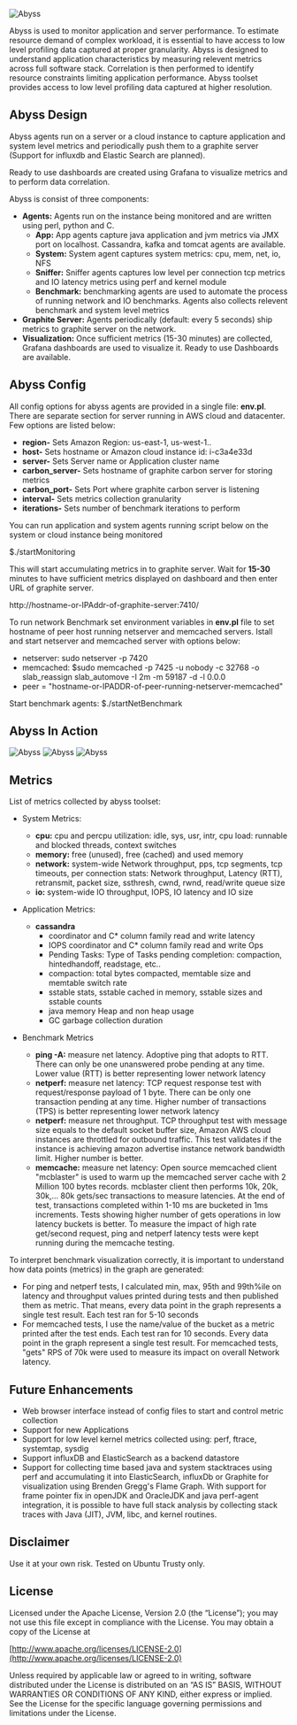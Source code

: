 ![Abyss](abyss.jpg)

Abyss is used to monitor application and server performance. To estimate resource demand of complex workload, it is essential to have access to low level profiling data captured at proper granularity. Abyss is designed to understand application characteristics by measuring relevent metrics across full software stack. Correlation is then performed to identify resource constraints limiting application performance. Abyss toolset provides access to low level profiling data captured at higher resolution. 
## Abyss Design

Abyss agents run on a server or a cloud instance to capture application and system level metrics and periodically push them to a graphite server (Support for influxdb and Elastic Search are planned).

Ready to use dashboards are created using Grafana to visualize metrics and to perform data correlation.

Abyss is consist of three components:

- **Agents:** Agents run on the instance being monitored and are written using perl, python and C.
  - **App:** App agents capture java application and jvm metrics via JMX port on localhost. Cassandra, kafka and tomcat agents are available. 
  - **System:** System agent captures system metrics: cpu, mem, net, io, NFS
  - **Sniffer:** Sniffer agents captures low level per connection tcp metrics and IO latency metrics using perf and kernel module
  - **Benchmark:** benchmarking agents are used to automate the process of running  network and IO benchmarks. Agents also collects relevent benchmark and system level metrics  
- **Graphite Server:** Agents periodically (default: every 5 seconds) ship metrics to graphite server on the network. 
- **Visualization:** Once sufficient metrics (15-30 minutes) are collected, Grafana dashboards are used to visualize it. Ready to use Dashboards are available. 

## Abyss Config 
All config options for abyss agents are provided in a single file: **env.pl**. There are separate section for server running in AWS cloud and datacenter. Few options are listed below: 

 - **region-**           Sets Amazon Region: us-east-1, us-west-1..
 - **host-**             Sets hostname or Amazon cloud instance id: i-c3a4e33d
 - **server-**           Sets Server name or Application cluster name
 - **carbon_server-**    Sets hostname of graphite carbon server for storing metrics
 - **carbon_port-**      Sets Port where graphite carbon server is listening
 - **interval-**         Sets metrics collection granularity
 - **iterations-**	 Sets number of benchmark iterations to perform

You can run application and system agents running script below on the system or cloud instance being monitored

$./startMonitoring

This will start accumulating metrics in to graphite server. Wait for **15-30** minutes to have sufficient metrics displayed on dashboard and then enter URL of graphite server. 

http://hostname-or-IPAddr-of-graphite-server:7410/


To run network Benchmark set environment variables in **env.pl** file to set hostname of peer host running netserver and memcached servers. Istall and start netserver and memcached server with options below:
- netserver: sudo netserver -p 7420
- memcached: $sudo memcached -p 7425 -u nobody -c 32768 -o slab_reassign slab_automove -I 2m -m 59187 -d -l 0.0.0
- peer =  "hostname-or-IPADDR-of-peer-running-netserver-memcached"

Start benchmark agents:
$./startNetBenchmark 

## Abyss In Action

![Abyss](abyss.jpg)
![Abyss](bench.png)
![Abyss](app.png)

## Metrics
 List of metrics collected by abyss toolset:

- System Metrics: 
    - **cpu:**  cpu and percpu utilization: idle, sys, usr, intr, cpu load: runnable and blocked threads, context switches
    - **memory:**  free (unused), free (cached) and used memory
    - **network:** system-wide Network throughput, pps, tcp segments, tcp timeouts, per connection stats: Network throughput, Latency (RTT), retransmit, packet size, ssthresh, cwnd, rwnd, read/write queue size
    - **io:** system-wide IO throughput, IOPS, IO latency and IO size

- Application Metrics:
  - **cassandra**
    - coordinator and C* column family read and write latency
    - IOPS coordinator and C* column family read and write Ops
    - Pending Tasks: Type of Tasks pending completion: compaction, hintedhandoff, readstage, etc..
    - compaction: total bytes compacted, memtable size and memtable switch rate
    - sstable stats, sstable cached in memory, sstable sizes and sstable counts
    - java memory Heap and non heap usage
    - GC garbage collection duration

- Benchmark Metrics
    - **ping -A:** measure net latency. Adoptive ping that adopts to RTT. There can only be one unanswered probe pending at any time. Lower value (RTT) is better representing lower network latency
    - **netperf:** measure net latency: TCP request response test with request/response payload of 1 byte. There can be only one transaction pending at any time. Higher number of transactions (TPS) is better representing lower network latency
    - **netperf:** measure net throughput. TCP throughput test with message size equals to the default socket buffer size, Amazon AWS cloud instances are throttled for outbound traffic. This test validates if the instance is achieving amazon advertise instance network bandwidth limit. Higher number is better.
    - **memcache:** measure net latency: Open source memcached client "mcblaster" is used to warm up the memcached server cache with 2 Million 100 bytes records. mcblaster client then performs 10k, 20k, 30k,... 80k gets/sec transactions to measure latencies. At the end of test, transactions completed within 1-10 ms are bucketed in 1ms increments. Tests showing higher number of gets operations in low latency buckets is better. To measure the impact of high rate get/second request, ping and netperf latency tests were kept running during the memcache testing.

To interpret benchmark visualization correctly, it is important to understand how data points (metrics) in the graph are generated:
  - For ping and netperf tests, I calculated min, max, 95th and 99th%ile on latency and throughput values printed during tests and then published them as metric. That means, every data point in the graph represents a single test result. Each test ran for 5-10 seconds
  - For memcached tests, I use the name/value of the bucket as a metric printed after the test ends. Each test ran for 10 seconds. Every data point in the graph represent a single test result. For memcached tests, "gets" RPS of 70k were used to measure its impact on overall Network latency.

## Future Enhancements
- Web browser interface instead of config files to start and control metric collection
- Support for new Applications
- Support for low level kernel metrics collected using: perf, ftrace, systemtap, sysdig  
- Support influxDB and ElasticSearch as a backend datastore
- Support for collecting time based java and system stacktraces using perf and accumulating it into ElasticSearch, influxDb  or Graphite for visualization using Brenden Gregg's Flame Graph. With support for frame pointer fix in openJDK and OracleJDK and java perf-agent integration, it is possible to have full stack analysis by collecting stack traces with Java (JIT), JVM, libc, and kernel routines. 

## Disclaimer
Use it at your own risk. Tested on Ubuntu Trusty only.  

## License

Licensed under the Apache License, Version 2.0 (the “License”); you may not use this file except in compliance with the License. You may obtain a copy of the License at

[http://www.apache.org/licenses/LICENSE-2.0](http://www.apache.org/licenses/LICENSE-2.0)

Unless required by applicable law or agreed to in writing, software distributed under the License is distributed on an “AS IS” BASIS, WITHOUT WARRANTIES OR CONDITIONS OF ANY KIND, either express or implied. See the License for the specific language governing permissions and limitations under the License.
